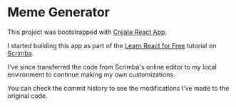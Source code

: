 # Meme Generator

This project was bootstrapped with [Create React App](https://github.com/facebook/create-react-app).

I started building this app as part of the [Learn React for Free](https://scrimba.com/learn/learnreact) tutorial on [Scrimba](https://scrimba.com).

I've since transferred the code from Scrimba's online editor to my local environment to continue making my own customizations.

You can check the commit history to see the modifications I've made to the original code.
